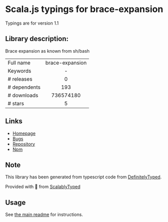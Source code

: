 
# Scala.js typings for brace-expansion

Typings are for version 1.1

## Library description:
Brace expansion as known from sh/bash

|                    |                 |
| ------------------ | :-------------: |
| Full name          | brace-expansion |
| Keywords           | - |
| # releases         | 0 |
| # dependents       | 193 |
| # downloads        | 736574180 |
| # stars            | 5 |

## Links
- [Homepage](https://github.com/juliangruber/brace-expansion)
- [Bugs](https://github.com/juliangruber/brace-expansion/issues)
- [Repository](https://github.com/juliangruber/brace-expansion)
- [Npm](https://www.npmjs.com/package/brace-expansion)
    


## Note
This library has been generated from typescript code from [DefinitelyTyped](https://definitelytyped.org).

Provided with :purple_heart: from [ScalablyTyped](https://github.com/oyvindberg/ScalablyTyped)

## Usage
See [the main readme](../../readme.md) for instructions.


